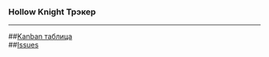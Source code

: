 ### Hollow Knight Трэкер
_____________________________________

##[Kanban таблица](https://github.com/rePSVita/HK_Vita/projects/1) </br>
##[Issues](https://github.com/rePSVita/HK_Vita/issues) </br>
